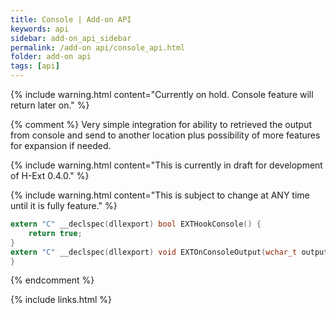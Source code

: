 ```yaml
---
title: Console | Add-on API
keywords: api
sidebar: add-on_api_sidebar
permalink: /add-on api/console_api.html
folder: add-on api
tags: [api]
---
```


{% include warning.html content="Currently on hold. Console feature will return later on." %}

{% comment %}
Very simple integration for ability to retrieved the output from console and send to another location plus possibility of more features for expansion if needed.

{% include warning.html content="This is currently in draft for development of H-Ext 0.4.0." %}

{% include warning.html content="This is subject to change at ANY time until it is fully feature." %}

```c
extern "C" __declspec(dllexport) bool EXTHookConsole() {
	return true;
}
extern "C" __declspec(dllexport) void EXTOnConsoleOutput(wchar_t outputData[]) {
}
```
{% endcomment %}

{% include links.html %}
